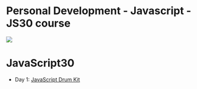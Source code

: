 # Personal Development - Javascript - JS30 course
![](https://javascript30.com/images/JS3-social-share.png)

# JavaScript30

- Day 1: [JavaScript Drum Kit](http://htmlpreview.github.io/?https://github.com/matt-harris/pd-js-js30/blob/master/01%20-%20Javascript%20Drum%20Kit/index.html)
